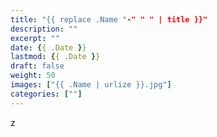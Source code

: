 ```yaml
---
title: "{{ replace .Name "-" " " | title }}"
description: ""
excerpt: ""
date: {{ .Date }}
lastmod: {{ .Date }}
draft: false
weight: 50
images: ["{{ .Name | urlize }}.jpg"]
categories: [""]
---
```

z